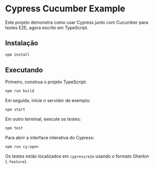 # Cypress Cucumber Example

Este projeto demonstra como usar Cypress junto com Cucumber para testes E2E, agora escrito em TypeScript.

## Instalação

```bash
npm install
```

## Executando

Primeiro, construa o projeto TypeScript:

```bash
npm run build
```

Em seguida, inicie o servidor de exemplo:

```bash
npm start
```

Em outro terminal, execute os testes:

```bash
npm test
```

Para abrir a interface interativa do Cypress:

```bash
npm run cy:open
```

Os testes estão localizados em `cypress/e2e` usando o formato Gherkin (`.feature`).
